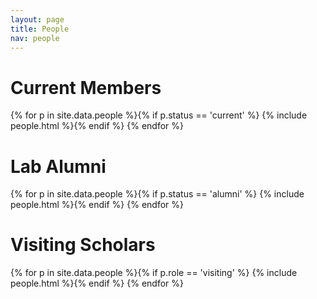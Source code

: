 ```yaml
---
layout: page
title: People
nav: people
---
```

<!--
<div class="row">

{% for p in site.data.people %}{% if p.role == 'pi' %}
{% include people.html %}{% endif %}
{% endfor %}

</div>
-->

# Current Members

<div class="row">

{% for p in site.data.people %}{% if p.status == 'current' %}
{% include people.html %}{% endif %}
{% endfor %}

</div>

# Lab Alumni

{% for p in site.data.people %}{% if p.status == 'alumni' %}
{% include people.html %}{% endif %}
{% endfor %}

# Visiting Scholars

<div class="row">

{% for p in site.data.people %}{% if p.role == 'visiting' %}
{% include people.html %}{% endif %}
{% endfor %}

</div>

